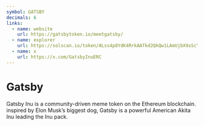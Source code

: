 ```yaml
---
symbol: GATSBY
decimals: 6
links:
  - name: website
    url: https://gatsbytoken.io/meetgatsby/
  - name: explorer
    url: https://solscan.io/token/ALss4p8YdK4RrkAATkd2QkQw1LAmUjbX9xScYRaq6S6d
  - name: x
    url: https://x.com/GatsbyInuERC
---
```


# Gatsby

Gatsby Inu is a community-driven meme token on the Ethereum blockchain. inspired by Elon Musk’s biggest dog, Gatsby is a powerful American Akita Inu leading the Inu pack.
